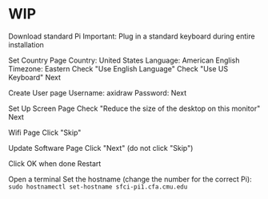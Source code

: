WIP
===
Download standard Pi
Important: Plug in a standard keyboard during entire installation

Set Country Page
Country: United States
Language: American English
Timezone: Eastern
Check "Use English Language"
Check "Use US Keyboard"
Next

Create User page
Username: axidraw
Password:
Next

Set Up Screen Page
Check "Reduce the size of the desktop on this monitor"
Next

Wifi Page
Click "Skip"

Update Software Page
Click "Next" (do not click "Skip")

Click OK when done
Restart

Open a terminal
Set the hostname (change the number for the correct Pi): `sudo hostnamectl set-hostname sfci-pi1.cfa.cmu.edu`
